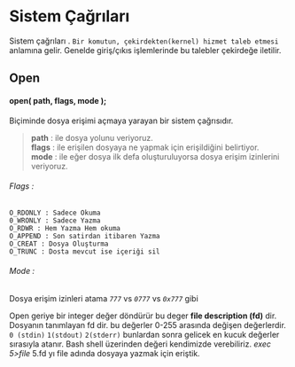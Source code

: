 # Sistem Çağrıları

Sistem çağrıları . ```Bir komutun, çekirdekten(kernel) hizmet taleb etmesi```
anlamına gelir. Genelde giriş/çıkıs işlemlerinde bu talebler çekirdeğe iletilir.

## Open

 #### open( path, flags, mode );
 Biçiminde dosya erişimi açmaya yarayan bir sistem çağrısıdır.


  > **path** : ile dosya yolunu veriyoruz.</br>
  > **flags** : ile erişilen dosyaya ne yapmak için erişildiğini belirtiyor. </br>
  > **mode** : ile eğer dosya ilk defa oluşturuluyorsa dosya erişim izinlerini veriyoruz.


  ###### Flags :
  ```
  O_RDONLY : Sadece Okuma
  0_WRONLY : Sadece Yazma
  O_RDWR : Hem Yazma Hem okuma
  O_APPEND : Son satirdan itibaren Yazma
  O_CREAT : Dosya Oluşturma
  O_TRUNC : Dosta mevcut ise içeriği sil
  ```
  ###### Mode :
   Dosya erişim izinleri atama *```777```* vs *```0777```* vs *```0x777```* gibi

   Open geriye bir integer değer döndürür bu deger **file description (fd)** dir. Dosyanın tanımlayan fd dir.
   bu değerler 0-255 arasında değişen değerlerdir. ```0 (stdin)``` ```1(stdout)``` ```2(stderr)```
   bunlardan sonra gelicek en kucuk değerler sırasıyla atanır. Bash shell üzerinden değeri kendimizde verebiliriz.
   *exec 5>file* 5.fd yı file adında dosyaya yazmak için eriştik.
